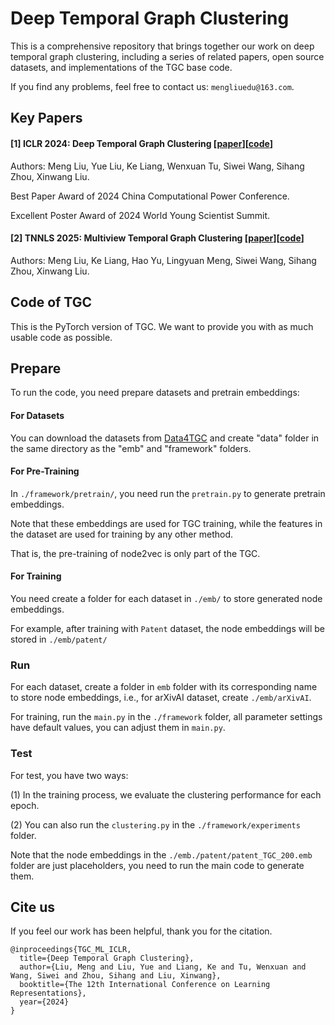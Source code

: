 # Deep Temporal Graph Clustering

This is a comprehensive repository that brings together our work on deep temporal graph clustering, including a series of related papers, open source datasets, and implementations of the TGC base code.

If you find any problems, feel free to contact us: ```mengliuedu@163.com```.

## Key Papers

#### [1] ICLR 2024: Deep Temporal Graph Clustering [[paper](https://arxiv.org/abs/2305.10738)][[code](https://github.com/MGitHubL/Deep-Temporal-Graph-Clustering)]

Authors: Meng Liu, Yue Liu, Ke Liang, Wenxuan Tu, Siwei Wang, Sihang Zhou, Xinwang Liu.

Best Paper Award of 2024 China Computational Power Conference.

Excellent Poster Award of 2024 World Young Scientist Summit.

#### [2] TNNLS 2025: Multiview Temporal Graph Clustering [[paper](https://ieeexplore.ieee.org/document/11079275)][[code](https://github.com/MGitHubL/MVTGC)]

Authors: Meng Liu, Ke Liang, Hao Yu, Lingyuan Meng, Siwei Wang, Sihang Zhou, Xinwang Liu.

## Code of TGC

This is the PyTorch version of TGC. We want to provide you with as much usable code as possible.

## Prepare

To run the code, you need prepare datasets and pretrain embeddings:

#### For Datasets

You can download the datasets from [Data4TGC](https://github.com/MGitHubL/Data4TGC) and create "data" folder in the same directory as the "emb" and "framework" folders.

#### For Pre-Training

In ```./framework/pretrain/```, you need run the ```pretrain.py``` to generate pretrain embeddings.

Note that these embeddings are used for TGC training, while the features in the dataset are used for training by any other method.

That is, the pre-training of node2vec is only part of the TGC.

#### For Training

You need create a folder for each dataset in ```./emb/``` to store generated node embeddings.

For example, after training with `Patent` dataset, the node embeddings will be stored in ```./emb/patent/```


### Run

For each dataset, create a folder in ```emb``` folder with its corresponding name to store node embeddings, i.e., for arXivAI dataset, create ```./emb/arXivAI```.

For training, run the ```main.py``` in the ```./framework``` folder, all parameter settings have default values, you can adjust them in ```main.py```.

### Test

For test, you have two ways:

(1) In the training process, we evaluate the clustering performance for each epoch.

(2) You can also run the ```clustering.py``` in the ```./framework/experiments``` folder.

Note that the node embeddings in the ```./emb./patent/patent_TGC_200.emb``` folder are just placeholders, you need to run the main code to generate them.


## Cite us

If you feel our work has been helpful, thank you for the citation.

```
@inproceedings{TGC_ML_ICLR,
  title={Deep Temporal Graph Clustering},
  author={Liu, Meng and Liu, Yue and Liang, Ke and Tu, Wenxuan and Wang, Siwei and Zhou, Sihang and Liu, Xinwang},
  booktitle={The 12th International Conference on Learning Representations},
  year={2024}
}
```
